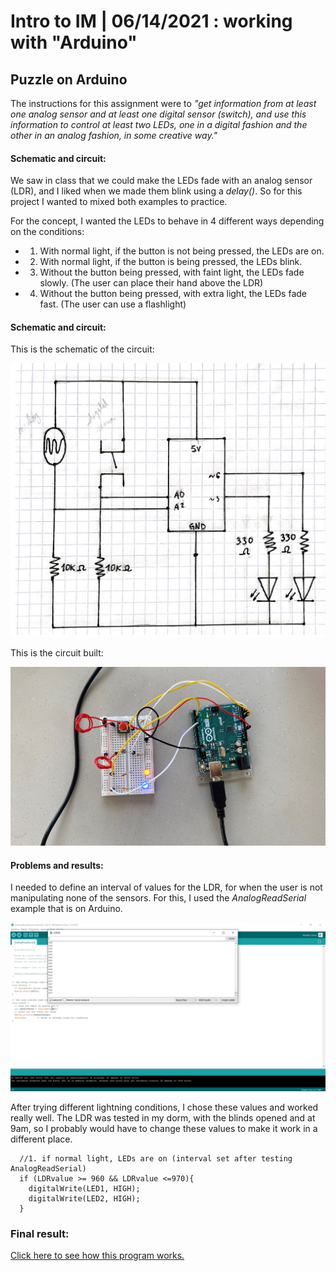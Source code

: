 # Intro to IM | 06/14/2021 : working with "Arduino"

## Puzzle on Arduino

The instructions for this assignment were to _"get information from at least one analog sensor and at least one digital sensor (switch), and use this information to control at least two LEDs, one in a digital fashion and the other in an analog fashion, in some creative way."_

#### Schematic and circuit:

We saw in class that we could make the LEDs fade with an analog sensor (LDR), and I liked when we made them blink using a _delay()_. So for this project I wanted to mixed both examples to practice.

For the concept, I wanted the LEDs to behave in 4 different ways depending on the conditions:
- 1. With normal light, if the button is not being pressed, the LEDs are on.
- 2. With normal light, if the button is being pressed, the LEDs blink.
- 3. Without the button being pressed, with faint light, the LEDs fade slowly. (The user can place their hand above the LDR)
- 4. Without the button being pressed, with extra light, the LEDs fade fast. (The user can use a flashlight)

#### Schematic and circuit:

This is the schematic of the circuit:

<img src="schematic2.jpg" width="800" />

This is the circuit built:

<img src="circuit.jpg" width="800" />

#### Problems and results:

I needed to define an interval of values for the LDR, for when the user is not manipulating none of the sensors. For this, I used the _AnalogReadSerial_ example that is on Arduino. 

<img src="testing.png" width="800" />

After trying different lightning conditions, I chose these values and worked really well. The LDR was tested in my dorm, with the blinds opened and at 9am, so I probably would have to change these values to make it work in a different place.

````
  //1. if normal light, LEDs are on (interval set after testing AnalogReadSerial)
  if (LDRvalue >= 960 && LDRvalue <=970){
    digitalWrite(LED1, HIGH);
    digitalWrite(LED2, HIGH);
  }
````

### Final result:

[Click here to see how this program works.](https://youtu.be/BTft7RbqRRs) 

